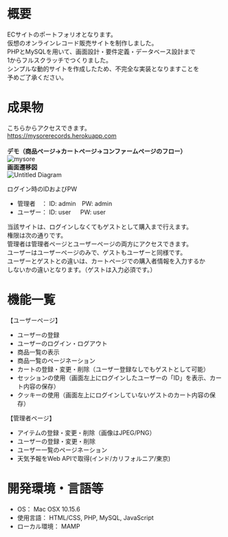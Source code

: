 # 概要
ECサイトのポートフォリオとなります。<br>
仮想のオンラインレコード販売サイトを制作しました。<br>
PHPとMySQLを用いて、画面設計・要件定義・データベース設計まで<br>
1からフルスクラッチでつくりました。<br>
シンプルな動的サイトを作成したため、不完全な実装となりますことを<br>
予めご了承ください。<br>

# 成果物
こちらからアクセスできます。<br>
https://mysorerecords.herokuapp.com<br>
<br>
<strong>デモ（商品ページ→カートページ→コンファームページのフロー）</strong><br>
![mysore](https://user-images.githubusercontent.com/70677663/93037484-7e634000-f67d-11ea-8866-e48c041aaa0d.gif)<br>
<strong>画面遷移図</strong><br>
![Untitled Diagram](https://user-images.githubusercontent.com/70677663/93047030-6f3cbc00-f696-11ea-9ea6-1d81b2e86a5f.png)


<p>ログイン時のIDおよびPW</p>
<ul>
<li>管理者　： ID: admin　PW: admin<br>
<li>ユーザー： ID: user 　 PW: user<br>
</ul>
当該サイトは、ログインしなくてもゲストとして購入まで行えます。<br>
権限は次の通りです。<br>
管理者は管理者ページとユーザーページの両方にアクセスできます。<br>
ユーザーはユーザーページのみで、ゲストもユーザーと同様です。<br>
ユーザーとゲストとの違いは、カートページでの購入者情報を入力するか<br>
しないかの違いとなります。（ゲストは入力必須です。）<br>


# 機能一覧
<p>【ユーザーページ】</p>
<ul>
<li>ユーザーの登録
<li>ユーザーのログイン・ログアウト
<li>商品一覧の表示
<li>商品一覧のページネーション
<li>カートの登録・変更・削除（ユーザー登録なしでもゲストとして可能）
<li>セッションの使用（画面左上にログインしたユーザーの「ID」を表示、カート内容の保存）
<li>クッキーの使用（画面左上にログインしていないゲストのカート内容の保存）
</ul>
<p>【管理者ページ】</p>
<ul>
<li>アイテムの登録・変更・削除（画像はJPEG/PNG）
<li>ユーザーの登録・変更・削除
<li>ユーザー一覧のページネーション
<li>天気予報をWeb APIで取得(インド/カリフォルニア/東京)
</ul>

# 開発環境・言語等
<ul>
<li>OS： Mac OSX 10.15.6
<li>使用言語： HTML/CSS, PHP, MySQL, JavaScript
<li>ローカル環境： MAMP
</ul>
